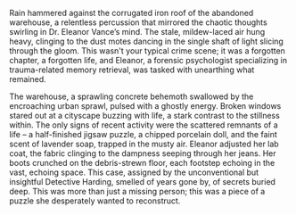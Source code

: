 Rain hammered against the corrugated iron roof of the abandoned warehouse, a relentless percussion that mirrored the chaotic thoughts swirling in Dr. Eleanor Vance’s mind.  The stale, mildew-laced air hung heavy, clinging to the dust motes dancing in the single shaft of light slicing through the gloom.  This wasn't your typical crime scene; it was a forgotten chapter, a forgotten life, and Eleanor, a forensic psychologist specializing in trauma-related memory retrieval, was tasked with unearthing what remained.

The warehouse, a sprawling concrete behemoth swallowed by the encroaching urban sprawl, pulsed with a ghostly energy.  Broken windows stared out at a cityscape buzzing with life, a stark contrast to the stillness within.  The only signs of recent activity were the scattered remnants of a life – a half-finished jigsaw puzzle, a chipped porcelain doll, and the faint scent of lavender soap, trapped in the musty air.  Eleanor adjusted her lab coat, the fabric clinging to the dampness seeping through her jeans.  Her boots crunched on the debris-strewn floor, each footstep echoing in the vast, echoing space. This case, assigned by the unconventional but insightful Detective Harding, smelled of years gone by, of secrets buried deep. This was more than just a missing person; this was a piece of a puzzle she desperately wanted to reconstruct.
